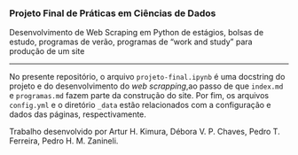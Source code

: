 <h3>Projeto Final de Práticas em Ciências de Dados</h3>
  
Desenvolvimento de Web Scraping em Python de estágios, bolsas de estudo, programas de verão, programas de “work and study” para produção de um site


---

No presente repositório, o arquivo `projeto-final.ipynb` é uma docstring do projeto e do desenvolvimento do *web scrapping*,ao passo de que `index.md` e `programas.md` fazem parte da construção do site. Por fim, os arquivos `config.yml` e o diretório `_data` estão relacionados com a configuração e dados das páginas, respectivamente. 

Trabalho desenvolvido por Artur H. Kimura, Débora V. P. Chaves, Pedro T. Ferreira, Pedro H. M. Zanineli.

